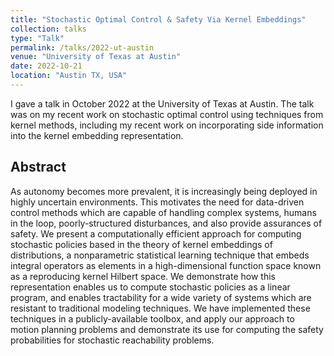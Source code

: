 ```yaml
---
title: "Stochastic Optimal Control & Safety Via Kernel Embeddings"
collection: talks
type: "Talk"
permalink: /talks/2022-ut-austin
venue: "University of Texas at Austin"
date: 2022-10-21
location: "Austin TX, USA"
---
```


I gave a talk in October 2022 at the University of Texas at Austin. The talk was on my recent work on stochastic optimal control using techniques from kernel methods, including my recent work on incorporating side information into the kernel embedding representation.

## Abstract

As autonomy becomes more prevalent, it is increasingly being deployed in highly uncertain environments. This motivates the need for data-driven control methods which are capable of handling complex systems, humans in the loop, poorly-structured disturbances, and also provide assurances of safety. We present a computationally efficient approach for computing stochastic policies based in the theory of kernel embeddings of distributions, a nonparametric statistical learning technique that embeds integral operators as elements in a high-dimensional function space known as a reproducing kernel Hilbert space. We demonstrate how this representation enables us to compute stochastic policies as a linear program, and enables tractability for a wide variety of systems which are resistant to traditional modeling techniques. We have implemented these techniques in a publicly-available toolbox, and apply our approach to motion planning problems and demonstrate its use for computing the safety probabilities for stochastic reachability problems.